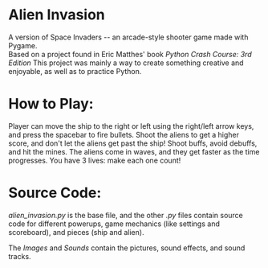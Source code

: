 # Alien Invasion 
A version of Space Invaders -- an arcade-style shooter game made with Pygame.  
Based on a project found in Eric Matthes' book _Python Crash Course: 3rd Edition_ 
This project was mainly a way to create something creative and enjoyable, as well as to practice Python.  

# How to Play:
Player can move the ship to the right or left using the right/left arrow keys, and press the spacebar to fire bullets. Shoot the aliens to get a higher score, and don't let the aliens get past the ship! Shoot buffs, avoid debuffs, and hit the mines. The aliens come in waves, and they get faster as the time progresses. You have 3 lives: make each one count!

# Source Code:
_alien_invasion.py_ is the base file, and the other _.py_ files contain source code for different powerups, game mechanics (like settings and scoreboard), and pieces (ship and alien). 

The _Images_ and _Sounds_ contain the pictures, sound effects, and sound tracks. 
